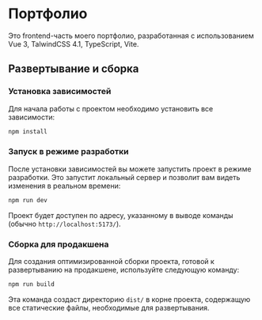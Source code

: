 # Портфолио

Это frontend-часть моего портфолио, разработанная с использованием Vue 3, TalwindCSS 4.1, TypeScript, Vite.

## Развертывание и сборка

### Установка зависимостей

Для начала работы с проектом необходимо установить все зависимости:

```bash
npm install
```

### Запуск в режиме разработки

После установки зависимостей вы можете запустить проект в режиме разработки. Это запустит локальный сервер и позволит вам видеть изменения в реальном времени:

```bash
npm run dev
```

Проект будет доступен по адресу, указанному в выводе команды (обычно `http://localhost:5173/`).

### Сборка для продакшена

Для создания оптимизированной сборки проекта, готовой к развертыванию на продакшене, используйте следующую команду:

```bash
npm run build
```

Эта команда создаст директорию `dist/` в корне проекта, содержащую все статические файлы, необходимые для развертывания.
